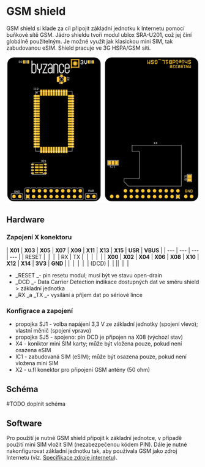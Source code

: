 # GSM shield

GSM shield si klade za cíl připojit základní jednotku k Internetu pomocí buňkové sítě GSM. Jádro shieldu tvoří modul ublox SRA-U201, což jej činí globálně použitelným. Je možné využít jak klasickou mini SIM, tak zabudovanou eSIM. Shield pracuje ve 3G HSPA/GSM síti.

![](../../../.gitbook/assets/shield_gsm_b1.png)

## Hardware

### Zapojení X konektoru

| **X01** | **X03** | **X05** | **X07** | **X09** | **X11** | **X13** | **X15** | **USR** | **VBUS** |
| --- | --- | --- | --- |
| ​RESET | ​ | ​ | ​ | RX | TX | ​ | ​ | ​ | ​ |
| **X00** | **X02** | **X04** | **X06** | **X08** | **X10** | **X12** | **X14** | **3V3** | **GND** |
| ​ | ​ | ​ | ​ | \(​DCD\) | ​ |  | ​ | ​ | ​ |

* _RESET _- pin resetu modul; musí být ve stavu open-drain
* _DCD _- Data Carrier Detection indikace dostupných dat ve směru shield &gt; základní jednotka
* _RX _a _TX _- vysílání a příjem dat po sériové lince

### Konfigrace a zapojení

* propojka SJ1 - volba napájení 3,3 V ze základní jednotky \(spojení vlevo\); vlastní měnič \(spojení vpravo\)
* propojka SJ5 - spojeno: pin DCD je připojen na X08 \(výchozí stav\)
* X4 - koniktor mini SIM karty; může být vložena pouze, pokud není osazena eSIM
* IC1 - zabudovaná SIM \(eSIM\); může být osazena pouze, pokud není vložena mini SIM
* X2 - u.fl konektor pro připojení GSM antény \(50 ohm\)

## Schéma

\#TODO doplnit schéma

## Software

Pro použití je nutné GSM shield připojit k základní jednotce, v případě použití mini SIM vložit SIM \(nezabezpečenou kódem PIN\). Dále je nutné nakonfigurovat základní jednotku tak, aby používala GSM jako zdroj Internetu \(viz. [Specifikace zdroje internetu](https://docu.byzance.cz/~/edit/primary/hardware-a-programovani/konektivita/specifikace-zdroje-internetu)\).

